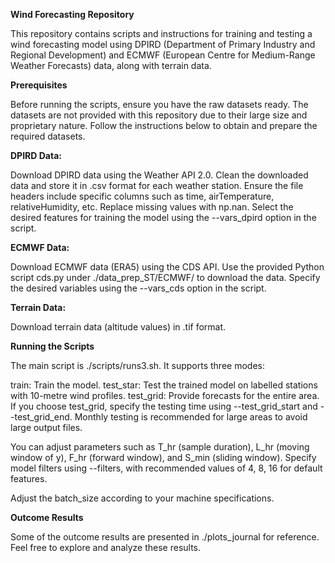 **Wind Forecasting Repository**

This repository contains scripts and instructions for training and testing a wind forecasting model using DPIRD (Department of Primary Industry and Regional Development) and ECMWF (European Centre for Medium-Range Weather Forecasts) data, along with terrain data.

**Prerequisites**

Before running the scripts, ensure you have the raw datasets ready. The datasets are not provided with this repository due to their large size and proprietary nature. Follow the instructions below to obtain and prepare the required datasets.

**DPIRD Data:**

Download DPIRD data using the Weather API 2.0.
Clean the downloaded data and store it in .csv format for each weather station.
Ensure the file headers include specific columns such as time, airTemperature, relativeHumidity, etc.
Replace missing values with np.nan.
Select the desired features for training the model using the --vars_dpird option in the script.

**ECMWF Data:**

Download ECMWF data (ERA5) using the CDS API.
Use the provided Python script cds.py under ./data_prep_ST/ECMWF/ to download the data.
Specify the desired variables using the --vars_cds option in the script.

**Terrain Data:**

Download terrain data (altitude values) in .tif format.

**Running the Scripts**

The main script is ./scripts/runs3.sh. It supports three modes:

train: Train the model.
test_star: Test the trained model on labelled stations with 10-metre wind profiles.
test_grid: Provide forecasts for the entire area.
If you choose test_grid, specify the testing time using --test_grid_start and --test_grid_end. Monthly testing is recommended for large areas to avoid large output files.

You can adjust parameters such as T_hr (sample duration), L_hr (moving window of y), F_hr (forward window), and S_min (sliding window). Specify model filters using --filters, with recommended values of 4, 8, 16 for default features.

Adjust the batch_size according to your machine specifications.

**Outcome Results**

Some of the outcome results are presented in ./plots_journal for reference. Feel free to explore and analyze these results.

